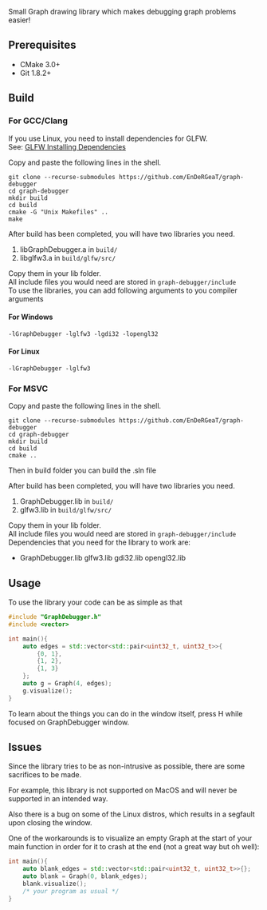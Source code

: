Small Graph drawing library which makes debugging graph problems easier!
## Prerequisites
- CMake 3.0+
- Git 1.8.2+

## Build
### For GCC/Clang
If you use Linux, you need to install dependencies for GLFW.  
See: [GLFW Installing Dependencies](https://www.glfw.org/docs/latest/compile.html#compile_deps) 

Copy and paste the following lines in the shell.
```shell
git clone --recurse-submodules https://github.com/EnDeRGeaT/graph-debugger
cd graph-debugger
mkdir build
cd build
cmake -G "Unix Makefiles" ..
make

```
After build has been completed, you will have two libraries you need.
1. libGraphDebugger.a in `build/`
2. libglfw3.a in `build/glfw/src/`

Copy them in your lib folder.  
All include files you would need are stored in `graph-debugger/include`  
To use the libraries, you can add following arguments to you compiler arguments
#### For Windows
```shell
-lGraphDebugger -lglfw3 -lgdi32 -lopengl32
```
#### For Linux
```shell
-lGraphDebugger -lglfw3
```

### For MSVC
Copy and paste the following lines in the shell.
```shell
git clone --recurse-submodules https://github.com/EnDeRGeaT/graph-debugger
cd graph-debugger
mkdir build
cd build
cmake ..
```
Then in build folder you can build the .sln file

After build has been completed, you will have two libraries you need.   
1. GraphDebugger.lib in `build/`
2. glfw3.lib in `build/glfw/src/`

Copy them in your lib folder.  
All include files you would need are stored in `graph-debugger/include`  
Dependencies that you need for the library to work are:  
- GraphDebugger.lib glfw3.lib gdi32.lib opengl32.lib

## Usage
To use the library your code can be as simple as that
```cpp
#include "GraphDebugger.h"
#include <vector>

int main(){
    auto edges = std::vector<std::pair<uint32_t, uint32_t>>{
        {0, 1},
        {1, 2},
        {1, 3}
    };
    auto g = Graph(4, edges);
    g.visualize();
}
```
To learn about the things you can do in the window itself, press H while focused on GraphDebugger window.
## Issues
Since the library tries to be as non-intrusive as possible, there are some sacrifices to be made.  

For example, this library is not supported on MacOS and will never be supported in an intended way.

Also there is a bug on some of the Linux distros, which results in a segfault upon closing the window.

One of the workarounds is to visualize an empty Graph at the start of your main function in order for it to crash at the end (not a great way but oh well):
```cpp
int main(){
    auto blank_edges = std::vector<std::pair<uint32_t, uint32_t>>{};
    auto blank = Graph(0, blank_edges);
    blank.visualize();
    /* your program as usual */
}
```

